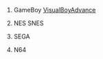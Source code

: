 1. GameBoy
[VisualBoyAdvance](https://sourceforge.net/projects/vba/)

2. NES SNES

3. SEGA

4. N64

